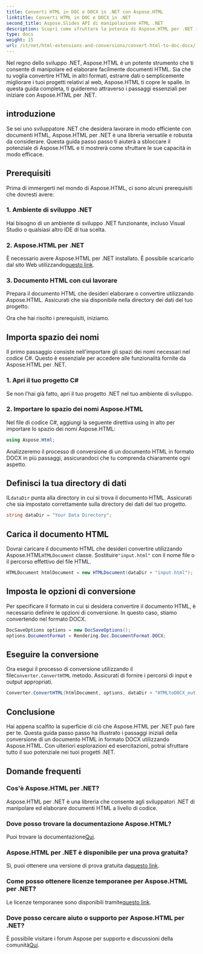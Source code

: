 ```yaml
---
title: Converti HTML in DOC e DOCX in .NET con Aspose.HTML
linktitle: Converti HTML in DOC e DOCX in .NET
second_title: Aspose.Slides API di manipolazione HTML .NET
description: Scopri come sfruttare la potenza di Aspose.HTML per .NET in questa guida passo passo. Converti HTML in DOCX senza sforzo e fai salire di livello i tuoi progetti .NET. Inizia oggi!
type: docs
weight: 15
url: /it/net/html-extensions-and-conversions/convert-html-to-doc-docx/
---
```


Nel regno dello sviluppo .NET, Aspose.HTML è un potente strumento che ti consente di manipolare ed elaborare facilmente documenti HTML. Sia che tu voglia convertire HTML in altri formati, estrarre dati o semplicemente migliorare i tuoi progetti relativi al web, Aspose.HTML ti copre le spalle. In questa guida completa, ti guideremo attraverso i passaggi essenziali per iniziare con Aspose.HTML per .NET.

## introduzione

Se sei uno sviluppatore .NET che desidera lavorare in modo efficiente con documenti HTML, Aspose.HTML per .NET è una libreria versatile e robusta da considerare. Questa guida passo passo ti aiuterà a sbloccare il potenziale di Aspose.HTML e ti mostrerà come sfruttare le sue capacità in modo efficace.

## Prerequisiti

Prima di immergerti nel mondo di Aspose.HTML, ci sono alcuni prerequisiti che dovresti avere:

### 1. Ambiente di sviluppo .NET

Hai bisogno di un ambiente di sviluppo .NET funzionante, incluso Visual Studio o qualsiasi altro IDE di tua scelta.

### 2. Aspose.HTML per .NET

 È necessario avere Aspose.HTML per .NET installato. È possibile scaricarlo dal sito Web utilizzando[questo link](https://releases.aspose.com/html/net/).

### 3. Documento HTML con cui lavorare

Prepara il documento HTML che desideri elaborare o convertire utilizzando Aspose.HTML. Assicurati che sia disponibile nella directory dei dati del tuo progetto.

Ora che hai risolto i prerequisiti, iniziamo.

## Importa spazio dei nomi

Il primo passaggio consiste nell'importare gli spazi dei nomi necessari nel codice C#. Questo è essenziale per accedere alle funzionalità fornite da Aspose.HTML per .NET.

### 1. Apri il tuo progetto C#

Se non l'hai già fatto, apri il tuo progetto .NET nel tuo ambiente di sviluppo.

### 2. Importare lo spazio dei nomi Aspose.HTML

Nel file di codice C#, aggiungi la seguente direttiva using in alto per importare lo spazio dei nomi Aspose.HTML:

```csharp
using Aspose.Html;
```

Analizzeremo il processo di conversione di un documento HTML in formato DOCX in più passaggi, assicurandoci che tu comprenda chiaramente ogni aspetto.

## Definisci la tua directory di dati

 IL`dataDir` punta alla directory in cui si trova il documento HTML. Assicurati che sia impostato correttamente sulla directory dei dati del tuo progetto.

```csharp
string dataDir = "Your Data Directory";
```

## Carica il documento HTML

 Dovrai caricare il documento HTML che desideri convertire utilizzando Aspose.HTML`HTMLDocument` classe. Sostituire`"input.html"` con il nome file o il percorso effettivo del file HTML.

```csharp
HTMLDocument htmlDocument = new HTMLDocument(dataDir + "input.html");
```

## Imposta le opzioni di conversione

Per specificare il formato in cui si desidera convertire il documento HTML, è necessario definire le opzioni di conversione. In questo caso, stiamo convertendo nel formato DOCX.

```csharp
DocSaveOptions options = new DocSaveOptions();
options.DocumentFormat = Rendering.Doc.DocumentFormat.DOCX;
```

## Eseguire la conversione

 Ora esegui il processo di conversione utilizzando il file`Converter.ConvertHTML` metodo. Assicurati di fornire i percorsi di input e output appropriati.

```csharp
Converter.ConvertHTML(htmlDocument, options, dataDir + "HTMLtoDOCX_out.docx");
```

## Conclusione

Hai appena scalfito la superficie di ciò che Aspose.HTML per .NET può fare per te. Questa guida passo passo ha illustrato i passaggi iniziali della conversione di un documento HTML in formato DOCX utilizzando Aspose.HTML. Con ulteriori esplorazioni ed esercitazioni, potrai sfruttare tutto il suo potenziale nei tuoi progetti .NET.

## Domande frequenti

### Cos'è Aspose.HTML per .NET?
Aspose.HTML per .NET è una libreria che consente agli sviluppatori .NET di manipolare ed elaborare documenti HTML a livello di codice.

### Dove posso trovare la documentazione Aspose.HTML?
 Puoi trovare la documentazione[Qui](https://reference.aspose.com/html/net/).

### Aspose.HTML per .NET è disponibile per una prova gratuita?
 Sì, puoi ottenere una versione di prova gratuita da[questo link](https://releases.aspose.com/).

### Come posso ottenere licenze temporanee per Aspose.HTML per .NET?
Le licenze temporanee sono disponibili tramite[questo link](https://purchase.aspose.com/temporary-license/).

### Dove posso cercare aiuto o supporto per Aspose.HTML per .NET?
 È possibile visitare i forum Aspose per supporto e discussioni della comunità[Qui](https://forum.aspose.com/).